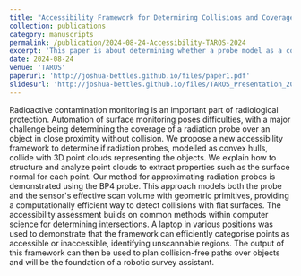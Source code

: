 ```yaml
---
title: "Accessibility Framework for Determining Collisions and Coverage for Radiation Scanning."
collection: publications
category: manuscripts
permalink: /publication/2024-08-24-Accessibility-TAROS-2024
excerpt: 'This paper is about determining whether a probe model as a convex hull collides with point clouds enabling the analysis of coverage and accessibility. Future work will use this to form a path planner for complete coverage'
date: 2024-08-24
venue: 'TAROS'
paperurl: 'http://joshua-bettles.github.io/files/paper1.pdf'
slidesurl: 'http://joshua-bettles.github.io/files/TAROS_Presentation_2024.pdf'
---
```


Radioactive contamination monitoring is an important part of radiological protection. Automation of surface monitoring poses difficulties, with a major challenge being determining the coverage of a radiation probe over an object in close proximity without collision. We propose a new accessibility framework to determine if radiation probes, modelled as convex hulls, collide with 3D point clouds representing the objects. We explain how to structure and analyze point clouds to extract properties such as the surface normal for each point. Our method for approximating radiation probes is demonstrated using the BP4 probe. This approach models both the probe and the sensor&apos;s effective scan volume with geometric primitives, providing a computationally efficient way to detect collisions with flat surfaces. The accessibility assessment builds on common methods within computer science for determining intersections. A laptop in various positions was used to demonstrate that the framework can efficiently categorise points as accessible or inaccessible, identifying unscannable regions. The output of this framework can then be used to plan collision-free paths over objects and will be the foundation of a robotic survey assistant. 
